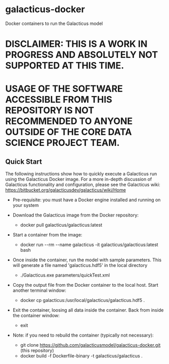 # galacticus-docker
Docker containers to run the Galacticus model

# DISCLAIMER: THIS IS A WORK IN PROGRESS AND ABSOLUTELY NOT SUPPORTED AT THIS TIME. 
# USAGE OF THE SOFTWARE ACCESSIBLE FROM THIS REPOSITORY IS NOT RECOMMENDED TO ANYONE OUTSIDE OF THE CORE DATA SCIENCE PROJECT TEAM.

## Quick Start

The following instructions show how to quickly execute a Galacticus run using the Galacticus Docker image. For a more in-depth discussion of Galacticus functionality and configuration, please see the Galacticus wiki: https://bitbucket.org/galacticusdev/galacticus/wiki/Home

* Pre-requisite: you must have a Docker engine installed and running on your system

* Download the Galacticus image from the Docker repository:
  * docker pull galacticus/galacticus:latest
  
* Start a container from the image:
  * docker run --rm --name galacticus -it galacticus/galacticus:latest bash

* Once inside the container, run the model with sample parameters. This will generate a file named 'galacticus.hdf5' in the local directory
  * ./Galacticus.exe parameters/quickTest.xml

* Copy the output file from the Docker container to the local host. Start another terminal window:
  * docker cp galacticus:/usr/local/galacticus/galacticus.hdf5 .

* Exit the container, loosing all data inside the container. Back from inside the container window:
  * exit
  
* Note: if you need to rebuild the container (typically not necessary):
  * git clone https://github.com/galacticusmodel/galacticus-docker.git (this repository)
  * docker build -f Dockerfile-binary -t galacticus/galacticus .

